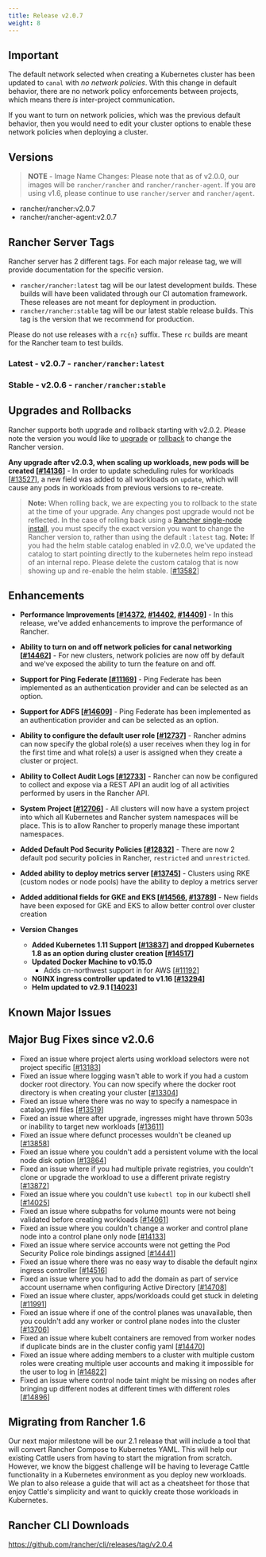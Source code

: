 ```yaml
---
title: Release v2.0.7
weight: 8
---
```


## Important

The default network selected when creating a Kubernetes cluster has been updated to `canal` with *no network policies*. With this change in default behavior, there are no network policy enforcements between projects, which means there *is* inter-project communication.

If you want to turn on network policies, which was the previous default behavior, then you would need to edit your cluster options to enable these network policies when deploying a cluster.

## Versions

> **NOTE** - Image Name Changes: Please note that as of v2.0.0, our images will be `rancher/rancher` and `rancher/rancher-agent`. If you are using v1.6, please continue to use `rancher/server` and `rancher/agent`.

- rancher/rancher:v2.0.7
- rancher/rancher-agent:v2.0.7

## Rancher Server Tags

Rancher server has 2 different tags. For each major release tag, we will provide documentation for the specific version.

- `rancher/rancher:latest` tag will be our latest development builds. These builds will have been validated through our CI automation framework. These releases are not meant for deployment in production.
- `rancher/rancher:stable` tag will be our latest stable release builds. This tag is the version that we recommend for production.  

Please do not use releases with a `rc{n}` suffix. These `rc` builds are meant for the Rancher team to test builds.

### Latest - v2.0.7 - `rancher/rancher:latest`

### Stable - v2.0.6 - `rancher/rancher:stable`

## Upgrades and Rollbacks

Rancher supports both upgrade and rollback starting with v2.0.2.  Please note the version you would like to [upgrade](https://rancher.com/docs/rancher/v2.x/en/upgrades/) or [rollback](https://rancher.com/docs/rancher/v2.x/en/backups/rollbacks/) to change the Rancher version.

**Any upgrade after v2.0.3, when scaling up workloads, new pods will be created [[#14136](https://github.com/rancher/rancher/issues/14136)]** - In order to update scheduling rules for workloads [[#13527](https://github.com/rancher/rancher/issues/13527)], a new field was added to all workloads on `update`, which will cause any pods in workloads from previous versions to re-create.

> **Note:** When rolling back, we are expecting you to rollback to the state at the time of your upgrade. Any changes post upgrade would not be reflected. In the case of rolling back using a [Rancher single-node install](https://rancher.com/docs/rancher/v2.x/en/installation/single-node-install/), you must specify the exact version you want to change the Rancher version to, rather than using the default `:latest` tag.
> **Note:** If you had the helm stable catalog enabled in v2.0.0, we've updated the catalog to start pointing directly to the kubernetes helm repo instead of an internal repo. Please delete the custom catalog that is now showing up and re-enable the helm stable. [[#13582](https://github.com/rancher/rancher/issues/13582)]

## Enhancements

- **Performance Improvements [[#14372](https://github.com/rancher/rancher/issues/14372), [#14402](https://github.com/rancher/rancher/issues/14402), [#14409](https://github.com/rancher/rancher/issues/14409)]** - In this release, we've added enhancements to improve the performance of Rancher.
- **Ability to turn on and off network policies for canal networking [[#14462](https://github.com/rancher/rancher/issues/14462)]** - For new clusters, network policies are now off by default and we've exposed the ability to turn the feature on and off.
- **Support for Ping Federate [[#11169](https://github.com/rancher/rancher/issues/11169)]** - Ping Federate has been implemented as an authentication provider and can be selected as an option.
- **Support for ADFS [[#14609](https://github.com/rancher/rancher/issues/14609)]** - Ping Federate has been implemented as an authentication provider and can be selected as an option.
- **Ability to configure the default user role [[#12737](https://github.com/rancher/rancher/issues/12737)]** - Rancher admins can now specify the global role(s) a user receives when they log in for the first time and what role(s) a user is assigned when they create a cluster or project.
- **Ability to Collect Audit Logs [[#12733](https://github.com/rancher/rancher/issues/12733)]** - Rancher can now be configured to collect and expose via a REST API an audit log of all activities performed by users in the Rancher API.
- **System Project [[#12706](https://github.com/rancher/rancher/issues/12706)]** - All clusters will now have a system project into which all Kubernetes and Rancher system namespaces will be place. This is to allow Rancher to properly manage these important namespaces.
- **Added Default Pod Security Policies [[#12832](https://github.com/rancher/rancher/issues/12832)]** - There are now 2 default pod security policies in Rancher, `restricted` and `unrestricted`.
- **Added ability to deploy metrics server  [[#13745](https://github.com/rancher/rancher/issues/13745)]** - Clusters using RKE (custom nodes or node pools) have the ability to deploy a metrics server
- **Added additional fields for GKE and EKS [[#14566](https://github.com/rancher/rancher/issues/14566), [#13789](https://github.com/rancher/rancher/issues/13789)]** - New fields have been exposed for GKE and EKS to allow better control over cluster creation

- **Version Changes**
  - **Added Kubernetes 1.11 Support [[#13837](https://github.com/rancher/rancher/issues/13837)] and dropped Kubernetes 1.8 as an option during cluster creation [[#14517](https://github.com/rancher/rancher/issues/14517)]**  
  - **Updated Docker Machine to v0.15.0**
    - Adds cn-northwest support in for AWS [[#11192](https://github.com/rancher/rancher/issues/11192)]
  - **NGINX ingress controller updated to v1.16 [[#13294](https://github.com/rancher/rancher/issues/13294)]**
  - **Helm updated to v2.9.1 [[14023](https://github.com/rancher/rancher/issues/14023)]**

## Known Major Issues

## Major Bug Fixes since v2.0.6

- Fixed an issue where project alerts using workload selectors were not project specific [[#13183](https://github.com/rancher/rancher/issues/13183)]
- Fixed an issue where logging wasn't able to work if you had a custom docker root directory. You can now specify where the docker root directory is when creating your cluster [[#13304](https://github.com/rancher/rancher/issues/13304)]
- Fixed an issue where there was no way to specify a namespace in catalog.yml files [[#13519](https://github.com/rancher/rancher/issues/13519)]
- Fixed an issue where after upgrade, ingresses might have thrown 503s or inability to target new workloads [[#13611](https://github.com/rancher/rancher/issues/13611)]
- Fixed an issue where defunct processes wouldn't be cleaned up [[#13858](https://github.com/rancher/rancher/issues/13858)]
- Fixed an issue where you couldn't add a persistent volume with the local node disk option [[#13864](https://github.com/rancher/rancher/issues/13864)]
- Fixed an issue where if you had multiple private registries, you couldn't clone or upgrade the workload to use a different private registry [[#13872](https://github.com/rancher/rancher/issues/13872)]
- Fixed an issue where you couldn't use `kubectl top` in our kubectl shell [[#14025](https://github.com/rancher/rancher/issues/14025)]
- Fixed an issue where subpaths for volume mounts were not being validated before creating workloads [[#14061](https://github.com/rancher/rancher/issues/14061)]
- Fixed an issue where you couldn't change a worker and control plane node into a control plane only node [[#14133](https://github.com/rancher/rancher/issues/14133)]
- Fixed an issue where service accounts were not getting the Pod Security Police role bindings assigned [[#14441](https://github.com/rancher/rancher/issues/14441)]
- Fixed an issue where there was no easy way to disable the default nginx ingress controller [[#14516](https://github.com/rancher/rancher/issues/14516)]
- Fixed an issue where you had to add the domain as part of service account username when configuring Active Directory [[#14708](https://github.com/rancher/rancher/issues/14708)]
- Fixed an issue where cluster, apps/workloads could get stuck in deleting [[#11991](https://github.com/rancher/rancher/issues/11991)]
- Fixed an issue where if one of the control planes was unavailable, then you couldn't add any worker or control plane nodes into the cluster [[#13706](https://github.com/rancher/rancher/issues/13706)]
- Fixed an issue where kubelt containers are removed from worker nodes if duplicate binds are in the cluster config yaml [[#14470](https://github.com/rancher/rancher/issues/14470)]
- Fixed an issue where adding members to a cluster with multiple custom roles were creating multiple user accounts and making it impossible for the user to log in [[#14822](https://github.com/rancher/rancher/issues/14822)]
- Fixed an issue where control node taint might be missing on nodes after bringing up different nodes at different times with different roles [[#14896](https://github.com/rancher/rancher/issues/14896)]

## Migrating from Rancher 1.6

Our next major milestone will be our 2.1 release that will include a tool that will convert Rancher Compose to Kubernetes YAML.  This will help our existing Cattle users from having to start the migration from scratch.  However, we know the biggest challenge will be having to leverage Cattle functionality in a Kubernetes environment as you deploy new workloads.  We plan to also release a guide that will act as a cheatsheet for those that enjoy Cattle's simplicity and want to quickly create those workloads in Kubernetes.

## Rancher CLI Downloads

https://github.com/rancher/cli/releases/tag/v2.0.4